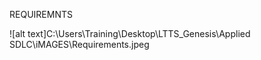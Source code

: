 REQUIREMNTS 

![alt text]C:\Users\Training\Desktop\LTTS_Genesis\Applied SDLC\iMAGES\Requirements.jpeg


